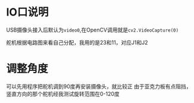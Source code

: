 # IO口说明
USB摄像头接入后默认为`video0`,在OpenCV调用就是`cv2.VideoCapture(0) `

舵机根据电路图来看自己分配，我用的是23和11，对应J1和J2

# 调整角度
可以先用程序把舵机调到90度再安装摄像头，就比较正
由于亚克力板有点阻挡，竖直方向的那个舵机经我测试旋转范围在0-120度
